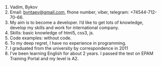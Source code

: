 1. Vadim, Bykov
2. Email: bvntaev@gmail.com, fhone number, viber, telegram: +74544-712-70-66.
3. My aim is to become a developer. I’d like to get lots of knowledge, develop my skills and work for international company.
4. Skills: basic knowledge of html5, css3, js.
5. Code examples: without code.
6. To my deep regret, I have no experience in programming.
7. I graduated from the university by correspondence in 2011
8. I’ve been learning English for about 2 years. I passed the test on EPAM Training Portal and my level is A2.
